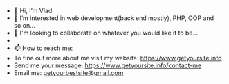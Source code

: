 - 👋 Hi, I’m Vlad
- 👀 I’m interested in web development(back end mostly), PHP, OOP and so on...
- 💞️ I'm looking to collaborate on whatever you would like it to be...
-
- 📫 How to reach me:
- To fine out more about me visit my website: https://www.getyoursite.info
- Send me your message: https://www.getyoursite.info/contact-me
- Email me: getyourbestsite@gmail.com

<!---
VladULazarev/VladULazarev is a ✨ special ✨ repository because its `README.md` (this file) appears on your GitHub profile.
You can click the Preview link to take a look at your changes.
--->
